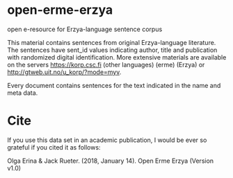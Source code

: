 # open-erme-erzya
open e-resource for Erzya-language sentence corpus

This material contains sentences from original Erzya-language literature. The sentences have sent_id values indicating author, title and publication with randomized digital identification. More extensive materials are available on the servers https://korp.csc.fi (other languages) (erme) (Erzya) or http://gtweb.uit.no/u_korp/?mode=myv.

Every document contains sentences for the text indicated in the name and meta data.

# Cite

If you use this data set in an academic publication, I would be ever so grateful if you cited it as follows:

Olga Erina & Jack Rueter. (2018, January 14). Open Erme Erzya (Version v1.0)


